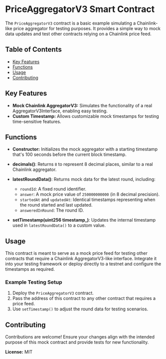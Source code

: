 # PriceAggregatorV3 Smart Contract

The `PriceAggregatorV3` contract is a basic example simulating a Chainlink-like price aggregator for testing purposes. It provides a simple way to mock data updates and test other contracts relying on a Chainlink price feed.

## Table of Contents
- [Key Features](#key-features)
- [Functions](#functions)
- [Usage](#usage)
- [Contributing](#contributing)

## Key Features
- **Mock Chainlink AggregatorV3:** Simulates the functionality of a real AggregatorV3Interface, enabling easy testing.
- **Custom Timestamp:** Allows customizable mock timestamps for testing time-sensitive features.

## Functions
- **Constructor:**
  Initializes the mock aggregator with a starting timestamp that's 100 seconds before the current block timestamp.

- **decimals()**:
  Returns `8` to represent 8 decimal places, similar to a real Chainlink aggregator.

- **latestRoundData()**:
  Returns mock data for the latest round, including:
  - `roundId`: A fixed round identifier.
  - `answer`: A mock price value of `250000000000` (in 8 decimal precision).
  - `startedAt` and `updatedAt`: Identical timestamps representing when the round started and last updated.
  - `answeredInRound`: The round ID.

- **setTimestamp(uint256 timestamp_)**:
  Updates the internal timestamp used in `latestRoundData()` to a custom value.

## Usage
This contract is meant to serve as a mock price feed for testing other contracts that require a Chainlink AggregatorV3-like interface. Integrate it into your testing framework or deploy directly to a testnet and configure the timestamps as required.

### Example Testing Setup
1. Deploy the `PriceAggregatorV3` contract.
2. Pass the address of this contract to any other contract that requires a price feed.
3. Use `setTimestamp()` to adjust the round data for testing scenarios.

## Contributing
Contributions are welcome! Ensure your changes align with the intended purpose of this mock contract and provide tests for new functionality.

**License:** MIT
